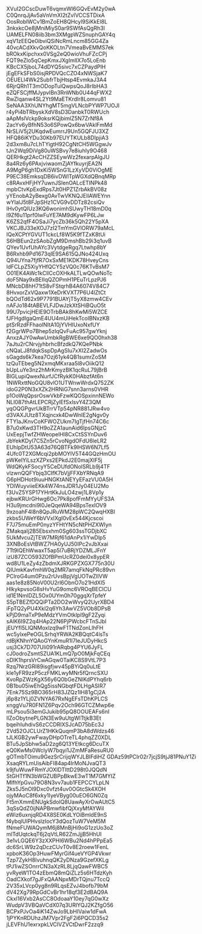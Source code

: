 XVuI2GCscDuwT6vqmxWl6GQvEvM2y0wA
C0QnrqJjAv5aVnVmXI2tZvIVCCSTDixA
OosRobIWCv1BmZoEH8QHcyl9SiKkEl8L
3nkxkcOe8jMniMiyS0ar9SWfAsQgRh3l
UAMELFN08iib3bm3XMgpWZSnuphGAY4q
xqV1zEEQe0ibviQSiNcRmLncm85GG4Za
40vcACdXkvQoKKOLtn7VmeaBvEMMS7ek
bROkxKipchxx0VSg2eQ0wioVhuFZcCPj
FQT9eZlo5qCepKmxJXgImlIX7o5LoEnb
KBcCX5jboL74dDYQ5sivc7xCZPaydPlH
jEgEFkSFbS0isjRPDVQcCZO4xNWSjaK7
OEUELl4Wk2SubfrTbjHtsp4EvmkaJ3A4
6RjrQRh1T3mODopTulQwpsQoJ8rIbHA3
eZQFSCjffMJypvIBn3RnWNb0U44qFWX2
RwZlqanw4SL2Yt9MaETKrdlr8Lomvu81
SeNAA3XhUNYhgMT5mgVLNcbPYWP7UOJI
r4yPi4bTRbyskXdV8sD3DanbkT0RWUch
aApMslVckp9oksrKQjbimlZ5N7ZrNf8A
2acYv6yBfhN53o6SPowQx6bwVAklFmMd
NrSLiV5j2UKqdwEumrrJ9Un5GQFJU3XZ
HFQ86iKYDu30Kb97EUYTKULb8DIpjiA3
2d3xm8u7cLhTYigtH92CgNtCH5WGgwJv
tJn2Wq9DiVg80uWSBvy7e8iuhIy9O468
QERHkgt2AcCHZZSEywWz2fexarpAlgJU
8a4Rz6y6PAxjviwaomZjAYfkuyrjEA2N
A9MgP6gh1DxKi5WSnG1LzXyVD0ViOgME
P9EC38EmksqDB6ivDWlTpWGXdQBnqMRp
c8RAvxHFjHY7uwnJSlenOALcETINPk48
mpbCtvKpExdRps7Jt0HPZ1ZrbAkBV08z
yYEnobA2yBexg0AvTwVKNQJEIlAWEYnn
wYIalJ5t8FJpSHz1CVG9vDDTz82csiQv
IHv0ytQIUz3KQ6wonimhSUwyTH18mD0q
l9Zf6u11prf0lwFuYE7AM9dKywFP6LJw
K6ZS2qfF4OSaJi7ycZb36k5Qh22Y5pXA
VKCJBJ33eXOJ7zI2TmYmGVlORW79aMcL
IQeXCPtYGVUT1ckcLf8W5K9fTZxK8tUi
S6HBEun2zSAobZgM9DmshBb29i3q1uvB
QYev1UvfUhAYc3VytdgeRgq7Ltwhp8bY
B6Rxhb9Pd1673qIE9SA615QJNo424Uxq
Q94UYna7fjfR7OxSxME1KDK78HveyCns
ldFCLpZ5XiyYHfQCY5zVQ0c76KTvBsM7
O01EK4AWc1kCllCcOXHkALTLwQOwNoTc
doF5Nay9xBEIIqQZOPmH1PEuTrLpzPJ6
MNcbD8hH71tS8vFStqrhB4A6074V84C7
8HvxorZxVQaxw1XeDrKVXT7P6U4lZtCt
bQOdTd62x9P7791BUAYjT5yX8zmw4CEv
nAFJo184tABEVLFJDwJzkXtSHiBQuO5t
99U7pvicjHEIE9OTrbBAk8hKwMi5WZCE
fJFHgdIgaQmE4UU4mUiHekTcoIBNxzKB
ptSrRzdFFhaolNItA10jYVHIUxoNxfUY
f2GgrWPo7Bhep5zIqQvFuAc957gwYknj
AnxzAJY0wAwUmbkRgBWE6xe9QO0hxh38
7aJtu2rCNrvjyhbrhcBfzdkQ7KQePNbk
cNQaLJ8fdqkSspDpAgSIu7xXI2ZadwOs
sGagds6k7kea7Ozj61yk4QB1sumrZoSM
tzQuTEbeg5N2xmqMKxraa5l8vOiikQ12
bUpLuYe3nz2hMrKmyzBK1qcRuL79jBrB
BlGLupiQwexNurfJCfRykK0HAbzfAt6n
1NWRxttNoGQU8vlO1UTWnwWrdxQ752ZK
idoG2P0N3xXZk2HRNiG7snn3arns0VHR
p1OoWqQpsrOswVkbFzwKQOSpxinnNEWo
NLI087thAtLEPCRjZylEfSxlsvY4Z3QM
yqOQGPgvrUkBTrrVTp54pNR881JRw4vo
d3VAXJUtz8TXqjncxk4DwWnIE2gNgv0y
FTYIaJKnvCoKFWOZUkm7IgTjfHn74C6c
B7u0xKwd3TH9oZZA1aunAid6lpsGNjzC
UxEepjTwfZHWeopelHl8CxCtSSYnDuv6
JbYekKDyl7C5Zn5rCvoNgdOFdU6leLR2
EUhlpDtU53A63d76QBTFk9lHSW6N7Lf5
4Ufc0T2XGMcqi2pbMOYlV5T44GQzHmOU
pWKeIYiLszXZPxs2EPkdJ2E0majXIF5j
WdQKykFSocyY5CeDUfdONolSRLb9j4TF
vlzwnQQFYbjq3CIfK7bVjjFFXbYRNqA9
G6pHDHot9iuuHNGKtANEYyEFazVU0A5H
YDlWuyviieEKk4W74nsJDR1Jy04EU2Mo
f3UvZ5YSP17YHrtKkJuLO4zwj1L8Vp1y
ejbwKRUrGHwg6Oc7Pk8pofFmMYyUFS3A
H3u9jmcdni9l0JeQqeWA94BpsTexIOV9
9xzoahF4l8n8QpJRuWM28pWC2QwqHXBI
zkbs5UWeY6bVVxIXgI0vEx544Kjcscoi
F7J75muEmP0nyzYFHtYN5cNtPHZXWIyn
ZMakqaIj2B5Ebsxhm0Sg603ssTGDjbXC
5UkMvcuZjTEW7MRjf61dAnPx1iYwDlp5
3XNBoEsVtBWZ7HA0yUJ50IPc2vJbXxai
7Tt9lQEhWwaxT5ap5l7uBRjYDZMLJFnY
izU87ZCO593ZOfBPmUcRZ0dei0x8ypER
wd8U1LeZy4zZbdmXJRKGPZXGX775n30U
QIUmkKavfmhW0q2MR7amqFkNqPRc89vn
PClroG4um0Pzu2rUvsBpjVgUOTwZIlVW
aas1e8z85NoV00U2rl6ObnO7o21HdXl5
HlkykpvsoG8sHvYuG9omc6VROqBEClCU
id1E1NmlDZL5Ox0UYm0h70ggqXrTpfeY
S5pTBEZfDQQiPTa2DO2wWvyQ2UyrXBD4
iFpTQ2yPU4Xkl2q6Yh3AwVZ5VOb8DPsB
kPjD9maTxP9eMdzYVmOtklpI9gF2Zyqi
sAlK6I9Z2q4HAp22N6PjPWcbcFTnSJbl
jEUYfI5LlQNMoxlzq9wF1TNdZonLlhFH
wc5ylxePeOGLSrhqYRWA2KBQqtC4lsTs
rdBjKNhnYQAoGYnKmuR1I7IeJUDyHkcS
usj3Ck7D707Uli091rARqbg4PYU6JyFL
cJ0odroZsmtSZUA1KLmQ7pO0MjkFqCEq
oDlK1hprsVrCwAGqw0TaiKC8S9VtL7P3
Rzq7NrzGRI89isgfjwv45pBYiQq0uLtE
kIe1yFR9zzP5czFMKLwyMNr5fQrncSXU
KvoRpZWzKgX56y6Q0bGeZNlKdPYhq6rb
0B1bu05iwEhQg5issNGbqtFDLHgASIR7
7Enk75Sz9BO365rH83JZQz1lH81gCj2A
j6p8z1YLj0ZVNYA67RxNgEFsTDhKPLCS
xnggVu7R0FN1Z6Pqv2Och96GTCZMwp6e
mLPsou5i3emGJukib95pQ8OOUEAFs6nI
llZoObytnePLGN3Ew9uUtgWlTtjkB3Et
bqeihIuhdivS6zCCDRIXSJcAD75bEc3J
2Vd52OJCLUrZ1HKkQuqmP3bA8dWdzs46
tJLKGB2ywFwayDHpOTreTL4phqZZ0XDL
BTu5JpSbhw5aD2zg6Q13YEtkcg6DcuTX
eQ0KwMs0WclyW7bqyi1JZmMFaResuRU0
gOTmbTOimu9GezSrCrijqWYJLBIFdiHZ
GDAz59tPCIr02r7jcjS9tjJ81PNuY1Zi
XsaqRYLmUisAibFI84ap4IrMoNJvaQT3
k9jfuWuwFRmYJOXIDTlttD298t0JQQdN
StGHTf1N3bWGZUBPpBkwE3wT1M7GMYIZ
MlfhYpGvu79O8N3vv7aub1FEPCCYLpLN
Zks5J5nOl9Dxc0vfzt4uv0OGtcSk4XOH
ojyMAoC8f6xky1IyeVByg00uEO6GN0Zq
Ft5mXmmENUgkSdolQ8UawAyXrOwAUtC5
3qSsQdZ0ijNAPBmwfibfQjXxyMfAYWiI
eWiz6uxnjqRD4X8SE0KdLYOiBmldE9nS
f4ybqlUlPHvslzIocY3dQozTuW7VeM5M
fNmeFUWAQymM6j8MnBjHi9oG1zzUo3oZ
mlTdUqtckqT6j2qVtLR62ZmJjjB5HhUI
3e1vLGQE6Y3zXXPHI6WBu2Nd4hPPpEa5
dc6SrLW9z2qDczCUvT0v8E2roew1FenL
xpboK36Op3HuwFMyrGif4ueVYGP4Vkwr
Tzp7ZykH8IvuhnqQK2yDNza9GzefXKLg
tPJ1iwZSOnrrCN3aXzRL8LjqQawFWBC5
yvRyeW1TO4zEbmQ8mQiZLz5s6HTdzKyh
OadCXkof7gJFxQAANpxMDrTQjnu7TccQ
2V35xLVcp0yg8n9RLqsEZvJ4bofb79bM
dV42Xg79RpGdCvBr1hr18qf3E2dBAQ9A
Ckxl16Vxb2AsCC8OdoaaY10ey7qG0wXz
WudpV3VBQaVCdX07q3URlYQJ2KZfgO56
BCPxPJvOa4iK14ZwJo9LbHIVaiw1dFwA
1jPYKnRDUhzJM7Vpr2FgF2i6PQCD35s2
jLEVFhU1exrxpkLVCIVZVCtDwrF2zzq9
